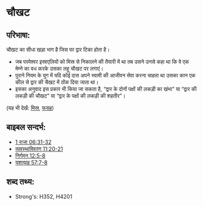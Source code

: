 # चौखट #

## परिभाषा: ##

चौखट का सीधा खड़ा भाग है जिस पर द्वार टिका होता है।

* जब परमेश्वर इस्राएलियों को मिस्र से निकालने की तैयारी में था तब उसने उनसे कहा था कि वे एक मेम्‍ने का वध करके उसका लहू चौखट  पर लगाएं।
* पुराने नियम के युग में यदि कोई दास अपने स्वामी की आजीवन सेवा करना चाहता था उसका कान एक कील से द्वार की चैखट में ठोंक दिया जाता था।
* इसका अनुवाद इस प्रकार भी किया जा सकता है, “द्वार के दोनों पक्षों की लकड़ी का खंभा” या “द्वार की लकड़ी की चौखट” या “द्वार के पक्षों की लकड़ी की शहतीर”।

(यह भी देखें: [मिस्र](../names/egypt.md), [फसह](../kt/passover.md))

## बाइबल सन्दर्भ: ##

* [1 राजा 06:31-32](rc://en/tn/help/1ki/06/31)
* [व्यवस्थाविवरण 11:20-21](rc://en/tn/help/deu/11/20)
* [निर्गमन 12:5-8](rc://en/tn/help/exo/12/05)
* [यशायाह 57:7-8](rc://en/tn/help/isa/57/07)

## शब्द तथ्य: ##

* Strong's: H352, H4201
